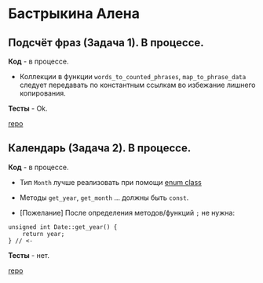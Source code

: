 # Бастрыкина Алена

## Подсчёт фраз (Задача 1). В процессе.

**Код** - в процессе.

- Коллекции в функции `words_to_counted_phrases`, `map_to_phrase_data` следует передавать по константным ссылкам во избежание лишнего копирования.

**Тесты** - Ok.

[repo](https://bitbucket.org/bastrykina_oop/phrases)


## Календарь (Задача 2). В процессе.

**Код** - в процессе.

- Тип `Month` лучше реализовать при помощи [enum class](http://www.learncpp.com/cpp-tutorial/4-5a-enum-classes/)

- Методы `get_year`, `get_month` ... должны быть `const`.

- [Пожелание] После определения методов/функций `;` не нужна:
```
unsigned int Date::get_year() {
    return year;
} // <- 
```

**Тесты** - нет.

[repo](https://bitbucket.org/bastrykina_oop/calendar/overview)
